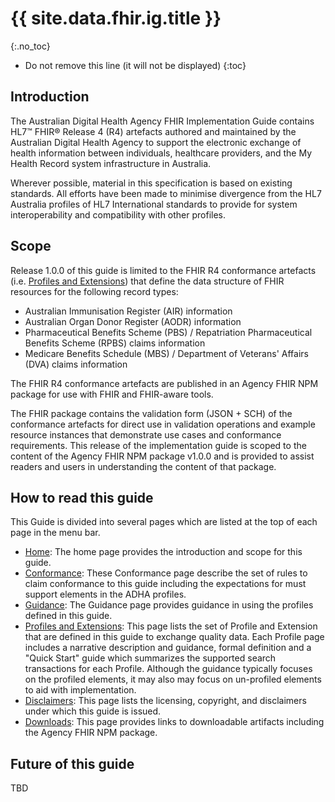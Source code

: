 # {{ site.data.fhir.ig.title }}
{:.no_toc}
<!-- TOC  the css styling for this is \pages\assets\css\project.css under 'markdown-toc'-->
* Do not remove this line (it will not be displayed)
{:toc}
<!-- end TOC -->

## Introduction

The Australian Digital Health Agency FHIR Implementation Guide contains HL7™ FHIR® Release 4 (R4) artefacts authored and maintained by the Australian Digital Health Agency to support the electronic exchange of health information between individuals, healthcare providers, and the My Health Record system infrastructure in Australia. 

Wherever possible, material in this specification is based on existing standards. All efforts have been made to minimise divergence from the HL7 Australia profiles of HL7 International standards to provide for system interoperability and compatibility with other profiles.


## Scope

Release 1.0.0 of this guide is limited to the FHIR R4 conformance artefacts (i.e. [Profiles and Extensions](profiles.html)) that define the data structure of FHIR resources for the following record types: 
- Australian Immunisation Register (AIR) information
- Australian Organ Donor Register (AODR) information
- Pharmaceutical Benefits Scheme (PBS) / Repatriation Pharmaceutical Benefits Scheme (RPBS) claims information
- Medicare Benefits Schedule (MBS) / Department of Veterans' Affairs (DVA) claims information

The FHIR R4 conformance artefacts are published in an Agency FHIR NPM package for use with FHIR and FHIR-aware tools. 

The FHIR package contains the validation form (JSON + SCH) of the conformance artefacts for direct use in validation operations and example resource instances that demonstrate use cases and conformance requirements. This release of the implementation guide is scoped to the content of the Agency FHIR NPM package v1.0.0 and is provided to assist readers and users in understanding the content of that package.  


## How to read this guide

This Guide is divided into several pages which are listed at the top of each page in the menu bar.

- [Home](index.html): The home page provides the introduction and scope for this guide.
- [Conformance](conformance.html): These Conformance page describe the set of rules to claim conformance to this guide including the expectations for must support elements in the ADHA profiles.
- [Guidance](guidance.html): The Guidance page provides guidance in using the profiles defined in this guide.
- [Profiles and Extensions](profiles.html): This page lists the set of Profile and Extension that are defined in this guide to exchange quality data. Each Profile page includes a narrative description and guidance, formal definition and a "Quick Start" guide which summarizes the supported search transactions for each Profile. Although the guidance typically focuses on the profiled elements, it may also may focus on un-profiled elements to aid with implementation.
- [Disclaimers](disclaimers.html): This page lists the licensing, copyright, and disclaimers under which this guide is issued. 
- [Downloads](downloads.html): This page provides links to downloadable artifacts including the Agency FHIR NPM package.
 

## Future of this guide


TBD
